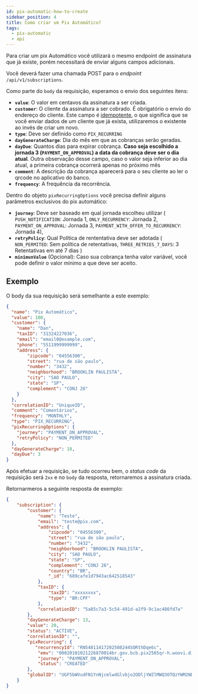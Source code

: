 ```yaml
---
id: pix-automatic-how-to-create
sidebar_position: 4
title: Como criar um Pix Automático?
tags:
  - pix-automatic
  - api
---
```


Para criar um pix Automático você utilizará o mesmo endpoint de assinatura que já existe, porém necessitará de enviar alguns campos adicionais.

Você deverá fazer uma chamada POST para o _endpoint_ `/api/v1/subscriptions`.

Como parte do `body` da requisição, esperamos o envio dos seguintes itens:

- **`value`**: O valor em centavos da assinatura a ser criada.
- **`customer`**: O cliente da assinatura a ser cobrado. É obrigatório o envio do endereço do cliente. Este campo é [idempotente](../concepts/idempotence.md), o que significa que se você enviar dados de um cliente que já exista, utilizaremos o existente ao invés de criar um novo.
- **`type`**: Deve ser definido como `PIX_RECURRING`
- **`dayGenerateCharge`**: Dia do mês em que as cobranças serão geradas. 
- **`dayDue`**: Quantos dias para expirar cobrança. 
**Caso seja escolhido a jornada 3 (``PAYMENT_ON_APPROVAL``) a data da cobrança deve ser o dia atual**. 
Outra observação desse campo, caso o valor seja inferior ao dia atual, a primeira cobrança ocorrerá apenas no próximo mês
- **`comment`**: A descrição da cobrança aparecerá para o seu cliente ao ler o qrcode no aplicativo do banco.
- **`frequency`**: A frequência da recorrência.

Dentro do objeto `pixRecurringOptions` você precisa definir alguns parâmetros exclusivos do pix automático:

- **`journey`**: Deve ser baseado em qual jornada escolheu utilizar ( `PUSH_NOTIFICATION`: Jornada 1, `ONLY_RECURRENCY`: Jornada 2,  `PAYMENT_ON_APPROVAL`: Jornada 3, `PAYMENT_WITH_OFFER_TO_RECURRENCY`: Jornada 4),
- **`retryPolicy`**: Qual Política de rententativa deve ser adotada ( `NON_PERMITED`: Sem política de retentativas, `THREE_RETRIES_7_DAYS`: 3 Retentativas em até 7 dias )
- **`minimunValue`** (Opcional): Caso sua cobrança tenha valor variável, você pode definir o valor mínimo a que deve ser aceito.

## Exemplo

O body da sua requisição será semelhante a este exemplo:

```json
{
  "name": "Pix Automático",
  "value": 100,
  "customer": {
    "name": "Dan",
    "taxID": "31324227036",
    "email": "email0@example.com",
    "phone": "5511999999999",
    "address": {
        "zipcode": "04556300",
        "street": "rua de são paulo",
        "number": "3432",
        "neighborhood": "BROOKLIN PAULISTA",
        "city": "SAO PAULO",
        "state": "SP",
        "complement": "CONJ 26"
    }
  },
  "correlationID": "UniqueID",
  "comment": "Comentários",
  "frequency": "MONTHLY",
  "type": "PIX_RECURRING",
  "pixRecurringOptions": {
    "journey": "PAYMENT_ON_APPROVAL",
    "retryPolicy": "NON_PERMITED"
  },
  "dayGenerateCharge": 10,
  "dayDue": 3
}
```

Após efetuar a requisição, se tudo ocorreu bem, o _status code_ da requisição será `2xx` e no `body` da resposta, retornaremos a assinatura criada.

Retornarmeros a seguinte resposta de exemplo:

```json
{
    "subscription": {
        "customer": {
            "name": "Teste",
            "email": "teste@pix.com",
            "address": {
                "zipcode": "04556300",
                "street": "rua de são paulo",
                "number": "3432",
                "neighborhood": "BROOKLIN PAULISTA",
                "city": "SAO PAULO",
                "state": "SP",
                "complement": "CONJ 26",
                "country": "BR",
                "_id": "689cafe1d7943ac642518543"
            },
            "taxID": {
                "taxID": "xxxxxxxx",
                "type": "BR:CPF"
            },
            "correlationID": "5a85c7a3-5c54-491d-a2f9-9c1ac486fd7a"
        },
        "dayGenerateCharge": 13,
        "value": 20,
        "status": "ACTIVE",
        "correlationID": "",
        "pixRecurring": {
           "recurrencyId": "RN54811417202508244SORthDqe6c",
            "emv": "00020101021226870014br.gov.bcb.pix2565qr-h.woovi.digital/qr/v2/cob/464bf2d4-3b4b-4633-a9fc-c4b492f76e035204000053039865802BR5911Pedro Woovi6007VITORIA62070503***80870014br.gov.bcb.pix2565qr-h.woovi.digital/qr/v2/rec/a8493991-b364-4821-acea-f548ee239f416304E887",
            "journey": "PAYMENT_ON_APPROVAL",
            "status": "CREATED"
        },
        "globalID": "UGF5bWVudFN1YnNjcmlwdGlvbjo2ODljYWZlMWQ3OTQzYWM2NDI1MTg1NGY="
    }
}
```